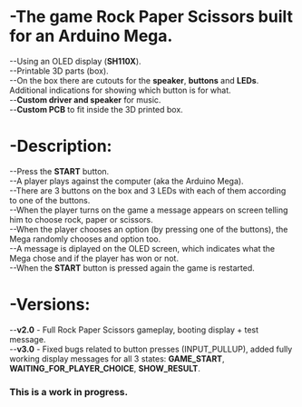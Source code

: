 # -The game Rock Paper Scissors built for an Arduino Mega.
--Using an OLED display (**SH110X**).<br/>
--Printable 3D parts (box).<br/>
--On the box there are cutouts for the **speaker**, **buttons** and **LEDs**. Additional indications for showing which button is for what.<br/>
--**Custom driver and speaker** for music.<br/>
--**Custom PCB** to fit inside the 3D printed box.<br/>

# -Description:
--Press the **START** button.<br/>
--A player plays against the computer (aka the Arduino Mega).<br/>
--There are 3 buttons on the box and 3 LEDs with each of them according to one of the buttons. <br/>
--When the player turns on the game a message appears on screen telling him to choose rock, paper or scissors.<br/>
--When the player chooses an option (by pressing one of the buttons), the Mega randomly chooses and option too.<br/>
--A message is diplayed on the OLED screen, which indicates what the Mega chose and if the player has won or not.<br/>
--When the **START** button is pressed again the game is restarted.<br/>

# -Versions:
--**v2.0** - Full Rock Paper Scissors gameplay, booting display + test message. <br/>
--**v3.0** - Fixed bugs related to button presses (INPUT_PULLUP), added fully working display messages for all 3 states: **GAME_START**, **WAITING_FOR_PLAYER_CHOICE**, **SHOW_RESULT**. <br/>

### This is a work in progress.
